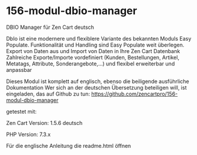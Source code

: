 # 156-modul-dbio-manager
DBIO Manager für Zen Cart deutsch

DbIo ist eine modernere und flexiblere Variante des bekannten Moduls Easy Populate.
Funktionalität und Handling sind Easy Populate weit überlegen.
Export von Daten aus und Import von Daten in Ihre Zen Cart Datenbank
Zahlreiche Exporte/Importe vordefiniert (Kunden, Bestellungen, Artikel, Metatags, Attribute, Sonderangebote,...) und flexibel erweiterbar und anpassbar

Dieses Modul ist komplett auf englisch, ebenso die beiligende ausführliche Dokumentation
Wer sich an der deutschen Übersetzung beteiligen will, ist eingeladen, das auf Github zu tun:
https://github.com/zencartpro/156-modul-dbio-manager

getestet mit:

Zen Cart Version:
1.5.6 deutsch

PHP Version:
7.3.x

Für die englische Anleitung die readme.html öffnen
